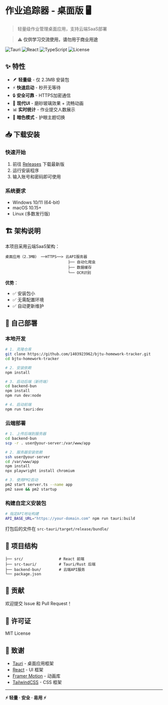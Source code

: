 # 作业追踪器 - 桌面版 🖥️

> 轻量级作业管理桌面应用，支持云端SaaS部署

> ⚠️ **仅供学习交流使用，请勿用于商业用途**

![Tauri](https://img.shields.io/badge/Tauri-1.5-FFC131?logo=tauri)
![React](https://img.shields.io/badge/React-18-61dafb?logo=react)
![TypeScript](https://img.shields.io/badge/TypeScript-5.0-3178c6?logo=typescript)
![License](https://img.shields.io/badge/License-MIT-green.svg)

## ✨ 特性

- 🪶 **轻量级** - 仅 2.3MB 安装包
- ⚡ **快速启动** - 秒开无等待
- 🔒 **安全可靠** - HTTPS加密通信
- 🎨 **现代UI** - 磨砂玻璃效果 + 流畅动画
- 📊 **实时统计** - 作业提交人数展示
- 🌙 **暗色模式** - 护眼主题切换

## 📥 下载安装

### 快速开始

1. 前往 [Releases](https://github.com/1403923962/bjtu-homework-tracker/releases) 下载最新版
2. 运行安装程序
3. 输入账号和密码即可使用

### 系统要求

- Windows 10/11 (64-bit)
- macOS 10.15+
- Linux (多数发行版)

## 🏗️ 架构说明

本项目采用云端SaaS架构：

```
桌面应用（2.3MB） ──HTTPS──> 云API服务器
                            ├── 自动化爬虫
                            ├── 数据缓存
                            └── OCR识别
```

**优势**：
- ✅ 安装包小
- ✅ 无需配置环境
- ✅ 自动更新维护

## 🚀 自己部署

### 本地开发

```bash
# 1. 克隆仓库
git clone https://github.com/1403923962/bjtu-homework-tracker.git
cd bjtu-homework-tracker

# 2. 安装依赖
npm install

# 3. 启动后端（新终端）
cd backend-bun
npm install
npm run dev:node

# 4. 启动前端
npm run tauri:dev
```

### 云端部署

```bash
# 1. 上传后端到服务器
cd backend-bun
scp -r . user@your-server:/var/www/app

# 2. 服务器安装依赖
ssh user@your-server
cd /var/www/app
npm install
npx playwright install chromium

# 3. 使用PM2启动
pm2 start server.ts --name app
pm2 save && pm2 startup
```

### 构建自定义安装包

```bash
# 指定API地址构建
API_BASE_URL="https://your-domain.com" npm run tauri:build
```

打包后的文件在 `src-tauri/target/release/bundle/`

## 📁 项目结构

```
├── src/                # React 前端
├── src-tauri/          # Tauri/Rust 后端
├── backend-bun/        # 云端API服务
└── package.json
```

## 🤝 贡献

欢迎提交 Issue 和 Pull Request！

## 📄 许可证

MIT License

## 🙏 致谢

- [Tauri](https://tauri.app/) - 桌面应用框架
- [React](https://react.dev/) - UI 框架
- [Framer Motion](https://www.framer.com/motion/) - 动画库
- [TailwindCSS](https://tailwindcss.com/) - CSS 框架

---

**⚡ 轻量 · 安全 · 易用 ⚡**
